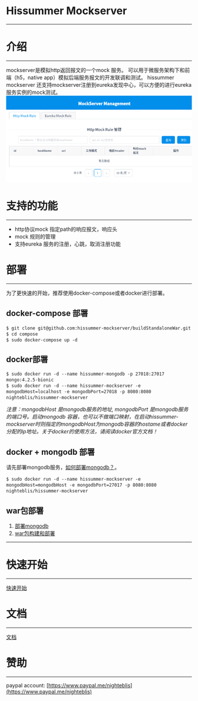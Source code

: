 
# **Hissummer Mockserver**
***

# 介绍
***
mockserver是模拟http返回报文的一个mock 服务。 可以用于微服务架构下和前端（h5，native app）模拟后端服务报文的开发联调和测试。
hissummer mockserver 还支持mockserver注册到eureka发现中心，可以方便的进行eureka服务实例的mock测试。
![homepage](img/homepage.png)

#  支持的功能
***
* http协议mock 指定path的响应报文，响应头
* mock 规则的管理
* 支持eureka 服务的注册，心跳，取消注册功能



# 部署
***
为了更快速的开始，推荐使用docker-compose或者docker进行部署。

## docker-compose 部署

```
$ git clone git@github.com:hissummer-mockserver/buildStandaloneWar.git
$ cd compose
$ sudo docker-compose up -d
```

## docker部署

```
$ sudo docker run -d --name hissummer-mongodb -p 27018:27017 mongo:4.2.5-bionic
$ sudo docker run -d --name hissummer-mockserver -e mongodbHost=localhost -e mongodbPort=27018 -p 8080:8080   nighteblis/hissummer-mockserver
```

*注意：mongodbHost 是mongodb服务的地址, mongodbPort 是mongodb服务的端口号。启动mongodb 容器，也可以不做端口映射，在启动hissummer-mockserver时则指定的mongodbHost为mongodb容器的hostame或者docker分配的ip地址。关于docker的使用方法，请阅读docker官方文档！*

## docker + mongodb 部署

请先部署mongodb服务，[如何部署mongodb？](deploy/deploymongodb/)。

```
$ sudo docker run -d --name hissummer-mockserver -e mongodbHost=mongodbHost -e mongodbPort=27017 -p 8080:8080   nighteblis/hissummer-mockserver
```

## war包部署

1. [部署mongodb](deploy/deploymongodb/)
2. [war包构建和部署](deploy/compile/)

***

# 快速开始
***
[快速开始](quickstart/)

# 文档
***
[文档](documents/catalog/)

# 赞助
***
paypal account: [https://www.paypal.me/nighteblis](https://www.paypal.me/nighteblis)

